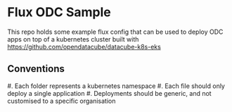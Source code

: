# Flux ODC Sample

This repo holds some example flux config that can be used to deploy ODC apps on top of a kubernetes cluster built with https://github.com/opendatacube/datacube-k8s-eks 

## Conventions

#. Each folder represents a kubernetes namespace
#. Each file should only deploy a single application
#. Deployments should be generic, and not customised to a specific organisation